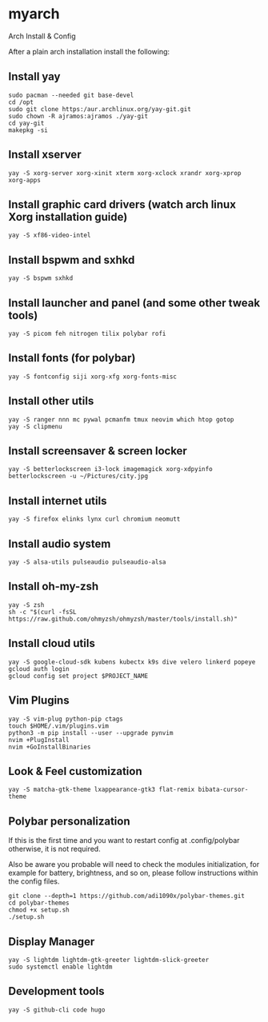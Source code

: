 # myarch
Arch Install &amp; Config

After a plain arch installation install the following:

## Install yay
```
sudo pacman --needed git base-devel
cd /opt
sudo git clone https:/aur.archlinux.org/yay-git.git
sudo chown -R ajramos:ajramos ./yay-git
cd yay-git 
makepkg -si
```

## Install xserver
```
yay -S xorg-server xorg-xinit xterm xorg-xclock xrandr xorg-xprop xorg-apps
```

## Install graphic card drivers (watch arch linux Xorg installation guide)
```
yay -S xf86-video-intel
```

## Install bspwm and sxhkd
```
yay -S bspwm sxhkd 
```

## Install launcher and panel (and some other tweak tools)
```
yay -S picom feh nitrogen tilix polybar rofi
```

## Install fonts (for polybar) 
```
yay -S fontconfig siji xorg-xfg xorg-fonts-misc
```

## Install other utils
```
yay -S ranger nnn mc pywal pcmanfm tmux neovim which htop gotop 
yay -S clipmenu 
```

## Install screensaver & screen locker
```
yay -S betterlockscreen i3-lock imagemagick xorg-xdpyinfo
betterlockscreen -u ~/Pictures/city.jpg
```

## Install internet utils
```
yay -S firefox elinks lynx curl chromium neomutt
```

## Install audio system
```
yay -S alsa-utils pulseaudio pulseaudio-alsa
```

## Install oh-my-zsh
```
yay -S zsh
sh -c "$(curl -fsSL https://raw.github.com/ohmyzsh/ohmyzsh/master/tools/install.sh)"
```
## Install cloud utils
```
yay -S google-cloud-sdk kubens kubectx k9s dive velero linkerd popeye
gcloud auth login
gcloud config set project $PROJECT_NAME
```


## Vim Plugins
```
yay -S vim-plug python-pip ctags
touch $HOME/.vim/plugins.vim
python3 -m pip install --user --upgrade pynvim
nvim +PlugInstall
nvim +GoInstallBinaries
```

## Look & Feel customization
```
yay -S matcha-gtk-theme lxappearance-gtk3 flat-remix bibata-cursor-theme
```

## Polybar personalization
If this is the first time and you want to restart config at .config/polybar
otherwise, it is not required.

Also be aware you probable will need to check the modules initialization,
for example for battery, brightness, and so on, please follow instructions
within the config files. 
```
git clone --depth=1 https://github.com/adi1090x/polybar-themes.git
cd polybar-themes
chmod +x setup.sh
./setup.sh
```

## Display Manager
```
yay -S lightdm lightdm-gtk-greeter lightdm-slick-greeter
sudo systemctl enable lightdm
```

## Development tools
```
yay -S github-cli code hugo
```
